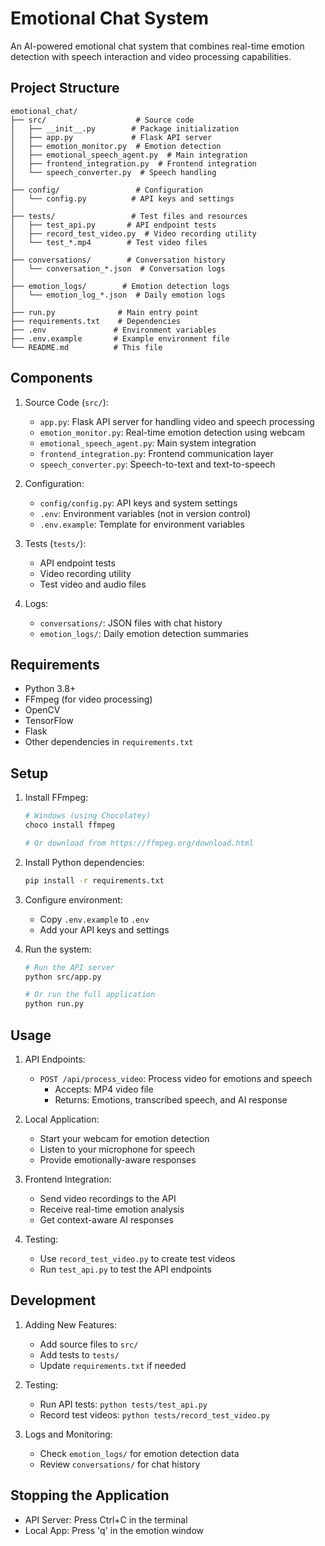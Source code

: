 # Emotional Chat System

An AI-powered emotional chat system that combines real-time emotion detection with speech interaction and video processing capabilities.

## Project Structure

```
emotional_chat/
├── src/                    # Source code
│   ├── __init__.py        # Package initialization
│   ├── app.py             # Flask API server
│   ├── emotion_monitor.py  # Emotion detection
│   ├── emotional_speech_agent.py  # Main integration
│   ├── frontend_integration.py  # Frontend integration
│   └── speech_converter.py  # Speech handling
│
├── config/                 # Configuration
│   └── config.py          # API keys and settings
│
├── tests/                 # Test files and resources
│   ├── test_api.py       # API endpoint tests
│   ├── record_test_video.py  # Video recording utility
│   └── test_*.mp4        # Test video files
│
├── conversations/        # Conversation history
│   └── conversation_*.json  # Conversation logs
│
├── emotion_logs/        # Emotion detection logs
│   └── emotion_log_*.json  # Daily emotion logs
│
├── run.py              # Main entry point
├── requirements.txt    # Dependencies
├── .env               # Environment variables
├── .env.example       # Example environment file
└── README.md          # This file
```

## Components

1. Source Code (`src/`):
   - `app.py`: Flask API server for handling video and speech processing
   - `emotion_monitor.py`: Real-time emotion detection using webcam
   - `emotional_speech_agent.py`: Main system integration
   - `frontend_integration.py`: Frontend communication layer
   - `speech_converter.py`: Speech-to-text and text-to-speech

2. Configuration:
   - `config/config.py`: API keys and system settings
   - `.env`: Environment variables (not in version control)
   - `.env.example`: Template for environment variables

3. Tests (`tests/`):
   - API endpoint tests
   - Video recording utility
   - Test video and audio files

4. Logs:
   - `conversations/`: JSON files with chat history
   - `emotion_logs/`: Daily emotion detection summaries

## Requirements

- Python 3.8+
- FFmpeg (for video processing)
- OpenCV
- TensorFlow
- Flask
- Other dependencies in `requirements.txt`

## Setup

1. Install FFmpeg:
   ```bash
   # Windows (using Chocolatey)
   choco install ffmpeg
   
   # Or download from https://ffmpeg.org/download.html
   ```

2. Install Python dependencies:
   ```bash
   pip install -r requirements.txt
   ```

3. Configure environment:
   - Copy `.env.example` to `.env`
   - Add your API keys and settings

4. Run the system:
   ```bash
   # Run the API server
   python src/app.py
   
   # Or run the full application
   python run.py
   ```

## Usage

1. API Endpoints:
   - `POST /api/process_video`: Process video for emotions and speech
     - Accepts: MP4 video file
     - Returns: Emotions, transcribed speech, and AI response

2. Local Application:
   - Start your webcam for emotion detection
   - Listen to your microphone for speech
   - Provide emotionally-aware responses

3. Frontend Integration:
   - Send video recordings to the API
   - Receive real-time emotion analysis
   - Get context-aware AI responses

4. Testing:
   - Use `record_test_video.py` to create test videos
   - Run `test_api.py` to test the API endpoints

## Development

1. Adding New Features:
   - Add source files to `src/`
   - Add tests to `tests/`
   - Update `requirements.txt` if needed

2. Testing:
   - Run API tests: `python tests/test_api.py`
   - Record test videos: `python tests/record_test_video.py`

3. Logs and Monitoring:
   - Check `emotion_logs/` for emotion detection data
   - Review `conversations/` for chat history

## Stopping the Application

- API Server: Press Ctrl+C in the terminal
- Local App: Press 'q' in the emotion window
